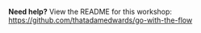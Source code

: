 __Need help?__ View the README for this workshop: https://github.com/thatadamedwards/go-with-the-flow

